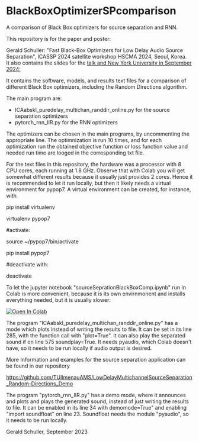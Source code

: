 # BlackBoxOptimizerSPcomparison
A comparison of Black Box optimizers for source separation and RNN.

This repository is for the paper and poster: 

Gerald Schuller: "Fast Black-Box Optimizers for Low Delay Audio Source Separation", ICASSP 2024 satellite workshop HSCMA 2024, Seoul, Korea.  
It also contains the slides for the [talk and New York University in September 2024:](BlackBoxOptimPresentation.pdf)

It contains the software, models, and results text files for a comparison of different Black Box optimizers, including the Random Directions algorithm.

The main program are: 
- ICAabskl_puredelay_multichan_randdir_online.py for the source separation optimizers
- pytorch_rnn_IIR.py for the RNN optimizers

The optimizers can be chosen in the main programs, by uncommenting the appropriate line. The optimnization is run 10 times, and for each optimization run the obtained objective function or loss function value and needed run time are looged in the corresponding txt file.

For the text files in this repository, the hardware was a processor with 8 CPU cores, each running at 1.8 GHz. Observe that with Colab you will get somewhat different results because it usually just provides 2 cores. 
Hence it is recommended to let it run locally, but then it likely needs a virtual environment  for pypop7. A virtual environment can be created, for instance, with

pip install virtualenv

virtualenv pypop7

#activate:

source ~/pypop7/bin/activate

pip install pypop7

#deactivate with:

deactivate

To let the jupyter notebook "sourceSeprationBlackBoxComp.ipynb" run in Colab is more convenient, because it is its own envirnmonent and installs everything needed, but it is usually slower:

[![Open In Colab](https://colab.research.google.com/assets/colab-badge.svg)](https://colab.research.google.com/github/TUIlmenauAMS/BlackBoxOptimizerSPcomparison/blob/main/sourceSeprationBlackBoxComp.ipynb)

The program "ICAabskl_puredelay_multichan_randdir_online.py" has a mode which plots instead of writing the results to file. It can be set in its line 285, with the function call with "plot=True". It can also play the separated sound if on line 575 soundplay=True. It needs pyaudio, which Colab doesn't have, so it needs to be run locally if audio output is desired.

More Information and examples for the source separation application can be found in our repository 

https://github.com/TUIlmenauAMS/LowDelayMultichannelSourceSeparation_Random-Directions_Demo


The program "pytorch_rnn_IIR.py" has a demo mode, where it announces and plots and plays the generated sound, instead of just writing the results to file. It can be enabled in its line 34 with demomode=True" and enabling "import soundfloat" on line 23. Soundfloat needs the module "pyaudio", so it needs to be run locally.


Gerald Schuller, September 2023
